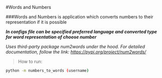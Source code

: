 #Words and Numbers 

###Words and Numbers is application which converts numbers to their representation if it is possible

***In configs file can be specified preferred language and
converted type for word representation of choose number***

*Uses third-party package num2words  under the hood.
For detailed documentation, follow the link:
https://pypi.org/project/num2words/*

> How to run:
```bash
python -m numbers_to_words (username)
```

